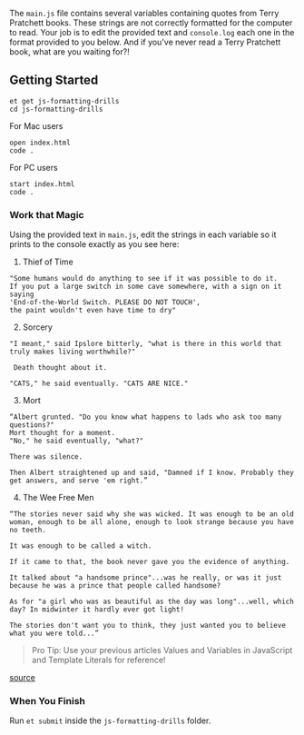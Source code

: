 The `main.js` file contains several variables containing quotes from Terry Pratchett books. These strings are not correctly formatted for the computer to read. Your job is to edit the provided text and `console.log` each one in the format provided to you below. And if you've never read a Terry Pratchett book, what are you waiting for?!

## Getting Started

```no-highlight
et get js-formatting-drills
cd js-formatting-drills
```

For Mac users

```no-highlight
open index.html
code .
```

For PC users

```no-highlight
start index.html
code .
```

### Work that Magic

Using the provided text in `main.js`, edit the strings in each variable so it prints to the console exactly as you see here:

1. Thief of Time

```no-highlight
"Some humans would do anything to see if it was possible to do it.
If you put a large switch in some cave somewhere, with a sign on it saying
'End-of-the-World Switch. PLEASE DO NOT TOUCH',
the paint wouldn't even have time to dry"
```

2. Sorcery

```no-highlight
"I meant," said Ipslore bitterly, "what is there in this world that truly makes living worthwhile?"

 Death thought about it.

"CATS," he said eventually. "CATS ARE NICE."
```

3. Mort

```no-highlight
“Albert grunted. "Do you know what happens to lads who ask too many questions?"
Mort thought for a moment.
"No," he said eventually, "what?"

There was silence.

Then Albert straightened up and said, "Damned if I know. Probably they get answers, and serve 'em right.”
```

4. The Wee Free Men

```no-highlight
“The stories never said why she was wicked. It was enough to be an old woman, enough to be all alone, enough to look strange because you have no teeth.

It was enough to be called a witch.

If it came to that, the book never gave you the evidence of anything.

It talked about "a handsome prince"...was he really, or was it just because he was a prince that people called handsome?

As for "a girl who was as beautiful as the day was long"...well, which day? In midwinter it hardly ever got light!

The stories don't want you to think, they just wanted you to believe what you were told...”
```

> Pro Tip: Use your previous articles Values and Variables in JavaScript and Template Literals for reference!

[source](https://www.goodreads.com/author/quotes/1654.Terry_Pratchett?page=1)

### When You Finish

Run `et submit` inside the `js-formatting-drills` folder.
